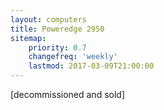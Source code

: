 ```yaml
---
layout: computers
title: Poweredge 2950
sitemap:
    priority: 0.7
    changefreq: 'weekly'
    lastmod: 2017-03-09T21:00:00
---
```

[decommissioned and sold]
